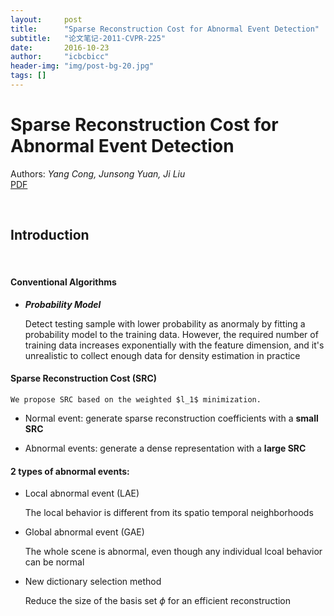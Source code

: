 ```yaml
---
layout:     post
title:      "Sparse Reconstruction Cost for Abnormal Event Detection"
subtitle:   "论文笔记-2011-CVPR-225"
date:       2016-10-23
author:     "icbcbicc"
header-img: "img/post-bg-20.jpg"
tags: []
---
```


# Sparse Reconstruction Cost for Abnormal Event Detection
Authors: *Yang Cong, Junsong Yuan, Ji Liu*  
[PDF](http://www.cs.rochester.edu/~jliu/paper/Cong-Yuan-CVPR11.pdf)

<br>

## Introduction

<br>

#### Conventional Algorithms

- ***Probability Model***

	Detect testing sample with lower probability as anormaly by fitting a probability model to the training data. However, the required number of training data increases exponentially with the feature dimension, and it's unrealistic to collect enough data for density estimation in practice

#### Sparse Reconstruction Cost (SRC)

	We propose SRC based on the weighted $l_1$ minimization.

- Normal event: generate sparse reconstruction coefficients with a **small SRC**

- Abnormal events: generate a dense representation with a **large SRC**

#### 2 types of abnormal events:

- Local abnormal event (LAE)

	The local behavior is different from its spatio temporal neighborhoods

- Global abnormal event (GAE)

	The whole scene is abnormal, even though any individual lcoal behavior can be normal

- New dictionary selection method

	Reduce the size of the basis set $\phi$ for an efficient reconstruction